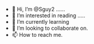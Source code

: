 - 👋 Hi, I’m @Sguy2 ......
- 👀 I’m interested in reading .....
- 🌱 I’m currently learning
- 💞️ I’m looking to collaborate on.
- 📫 How to reach me.

<!---
Sguy2/Sguy2 is a ✨ special ✨ repository because its `README.md` (this file) appears on your GitHub profile.
You can click the Preview link to take a look at your changes.
--->
